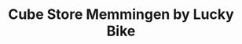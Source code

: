 ---
title: "Cube Store Memmingen by Lucky Bike"
url: /memmingen/cube-store-memmingen-by-lucky-bike/
shop: Fahrrad
---